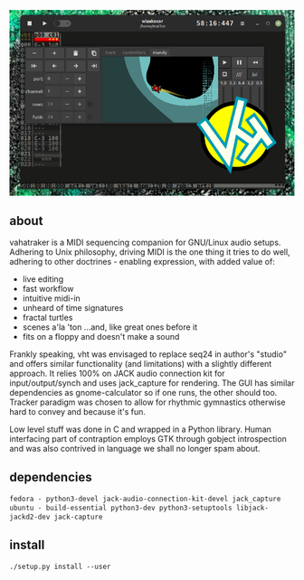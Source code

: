 ![vht header](/data/vht_header.png)
## about
vahatraker is a MIDI sequencing companion
for GNU/Linux audio setups. Adhering to Unix philosophy,
driving MIDI is the one thing it tries to do well,
adhering to other doctrines - enabling expression,
with added value of:

- live editing
- fast workflow
- intuitive midi-in
- unheard of time signatures
- fractal turtles
- scenes a'la 'ton
...and, like great ones before it
- fits on a floppy and doesn't make a sound

Frankly speaking, vht was envisaged to replace seq24 in author's "studio"
and offers similar functionality (and limitations) with a slightly
different approach. It relies 100% on JACK audio connection kit for
input/output/synch and uses jack_capture for rendering. The GUI has
similar dependencies as gnome-calculator so if one runs, the other should
too. Tracker paradigm was chosen to allow for rhythmic gymnastics otherwise
hard to convey and because it's fun.

Low level stuff was done in C and wrapped in a Python library.
Human interfacing part of contraption employs GTK through gobject introspection
and was also contrived in language we shall no longer spam about.

## dependencies
```
fedora - python3-devel jack-audio-connection-kit-devel jack_capture
ubuntu - build-essential python3-dev python3-setuptools libjack-jackd2-dev jack-capture
```

## install
```
./setup.py install --user
```
